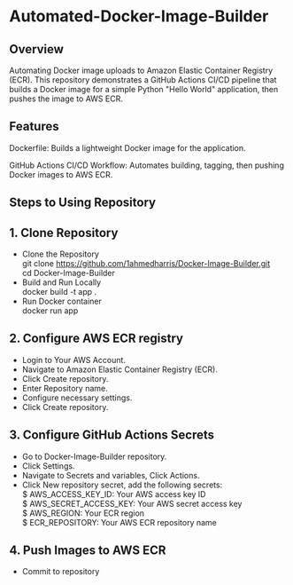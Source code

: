 # Automated-Docker-Image-Builder
## Overview
Automating Docker image uploads to Amazon Elastic Container Registry (ECR). 
This repository demonstrates a GitHub Actions CI/CD pipeline that builds a Docker image for a simple Python "Hello World" application, then pushes the image to AWS ECR. 
## Features
Dockerfile:
Builds a lightweight Docker image for the application.

GitHub Actions CI/CD Workflow:
Automates building, tagging, then pushing Docker images to AWS ECR.  
## Steps to Using Repository
## 1. Clone Repository
- Clone the Repository   
git clone  https://github.com/1ahmedharris/Docker-Image-Builder.git  
cd Docker-Image-Builder  
- Build and Run Locally   
docker build -t app .    
- Run Docker container  
docker run app
## 2. Configure AWS ECR registry
- Login to Your AWS Account.
- Navigate to Amazon Elastic Container Registry (ECR).
- Click Create repository.
- Enter Repository name.
- Configure necessary settings.
- Click Create repository.
## 3. Configure GitHub Actions Secrets
- Go to Docker-Image-Builder repository.
- Click Settings.
- Navigate to Secrets and variables, Click Actions.
- Click New repository secret, add the following secrets:  
$ AWS_ACCESS_KEY_ID: Your AWS access key ID  
$ AWS_SECRET_ACCESS_KEY: Your AWS secret access key   
$ AWS_REGION: Your ECR region    
$ ECR_REPOSITORY: Your AWS ECR repository name  
## 4. Push Images to AWS ECR
- Commit to repository
